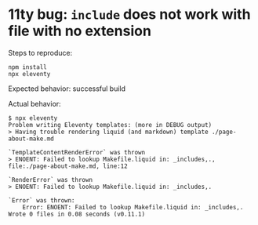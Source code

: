 # 11ty bug: `include` does not work with file with no extension 

Steps to reproduce:

```
npm install
npx eleventy
```

Expected behavior: successful build

Actual behavior:

```
$ npx eleventy
Problem writing Eleventy templates: (more in DEBUG output)
> Having trouble rendering liquid (and markdown) template ./page-about-make.md

`TemplateContentRenderError` was thrown
> ENOENT: Failed to lookup Makefile.liquid in: _includes,., file:./page-about-make.md, line:12

`RenderError` was thrown
> ENOENT: Failed to lookup Makefile.liquid in: _includes,.

`Error` was thrown:
    Error: ENOENT: Failed to lookup Makefile.liquid in: _includes,.
Wrote 0 files in 0.08 seconds (v0.11.1)
```
